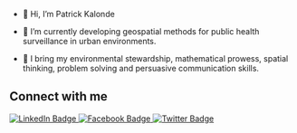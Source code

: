 - 👋 Hi, I’m Patrick Kalonde

- 👀 I’m currently developing geospatial methods for public health surveillance in urban environments.

- 🌱 I bring my environmental stewardship, mathematical prowess, spatial thinking, problem solving and persuasive communication skills.

<!-- Connect section -->

<h2>Connect with me</h3>
    <p>
        <a href="https://www.linkedin.com/in/patrick-ken-kalonde-706a48120/"><img src="https://img.shields.io/badge/LinkedIn-0077B5?style=for-the-badge&logo=linkedin&logoColor=white" alt="LinkedIn Badge">
        </a> 
        <a href="https://web.facebook.com/patrick.kalonde"><img src="https://img.shields.io/badge/Facebook-1877F2?style=for-the-badge&logo=facebook&logoColor=white" alt="Facebook Badge">
        </a>  
       <a href="https://twitter.com/KalondePatrick">
       <img src="[https://img.shields.io/badge/Twitter-1DA1F2?style=for-the-badge&logo=twitter&logoColor=white](https://img.shields.io/badge/-PatrickKalonde-informational?style=plastic&amp;labelColor=informational&amp;logo=Twitter&amp;link=https://twitter.com/Dev_180Memes)" alt="Twitter Badge"></a>
   </p>
   
 <!-- Connect section: END -->






<!---
Kalondepatrick/Kalondepatrick is a ✨ special ✨ repository because its `README.md` (this file) appears on your GitHub profile.
You can click the Preview link to take a look at your changes.
--->
